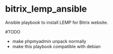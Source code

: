 # bitrix_lemp_ansible
Ansible playbook to install LEMP for Bitrix website.

#TODO
* make phpmyadmin unpack normally
* make this playbook compatible with debian
